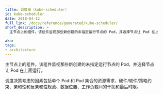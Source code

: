 ```yaml
---
title: 调度器（kube-scheduler）
id: kube-scheduler
date: 2018-04-12
full_link: /docs/reference/generated/kube-scheduler/
short_description: >
  主节点上的组件，该组件监视那些新创建的未指定运行节点的 Pod，并选择节点让 Pod 在上面运行。

aka: 
tags:
- architecture
---
```


<!--
---
title: kube-scheduler
id: kube-scheduler
date: 2018-04-12
full_link: /docs/reference/generated/kube-scheduler/
short_description: >
  Component on the master that watches newly created pods that have no node assigned, and selects a node for them to run on.

aka: 
tags:
- architecture
---
-->

<!--
 Component on the master that watches newly created pods that have no node assigned, and selects a node for them to run on.
-->

主节点上的组件，该组件监视那些新创建的未指定运行节点的 Pod，并选择节点让 Pod 在上面运行。

<!--more--> 

<!--
Factors taken into account for scheduling decisions include individual and collective resource requirements,  hardware/software/policy constraints, affinity and anti-affinity specifications, data locality, inter-workload interference and deadlines.
-->

调度决策考虑的因素包括单个 Pod 和 Pod 集合的资源需求、硬件/软件/策略约束、亲和性和反亲和性规范、数据位置、工作负载间的干扰和最后时限。
